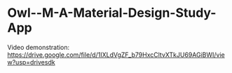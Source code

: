 # Owl--M-A-Material-Design-Study-App
Video demonstration: https://drive.google.com/file/d/1IXLdVgZF_b79HxcCltvXTkJU69AGiBWI/view?usp=drivesdk
